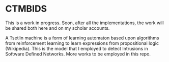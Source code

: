 # CTMBIDS
This is a work in progress. Soon, after all the implementations, the work will be shared both here and on my scholar accounts.

A Tsetlin machine is a form of learning automaton based upon algorithms from reinforcement learning to learn expressions from propositional logic (Wikipedia).
This is the model that I employed to detect Intrusions in Software Defined Networks. More works to be employed in this repo.
